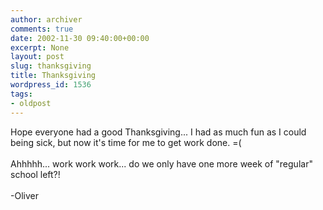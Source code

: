 ```yaml
---
author: archiver
comments: true
date: 2002-11-30 09:40:00+00:00
excerpt: None
layout: post
slug: thanksgiving
title: Thanksgiving
wordpress_id: 1536
tags:
- oldpost
---
```


Hope everyone had a good Thanksgiving... I had as much fun as I could being sick, but now it's time for me to get work done. =(<br /><br />Ahhhhh... work work work... do we only have one more week of "regular" school left?!<br /><br />-Oliver
